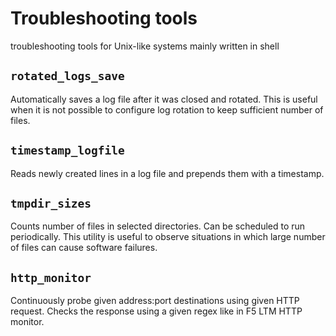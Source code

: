 # Troubleshooting tools

troubleshooting tools for Unix-like systems mainly written in shell

## `rotated_logs_save`

Automatically saves a log file after it was closed and rotated. This is useful
when it is not possible to configure log rotation to keep sufficient number
of files.

## `timestamp_logfile`

Reads newly created lines in a log file and prepends them with a timestamp.

## `tmpdir_sizes`

Counts number of files in selected directories. Can be scheduled
to run periodically. This utility is useful to observe situations in which
large number of files can cause software failures.

## `http_monitor`

Continuously probe given address:port destinations using given HTTP request.
Checks the response using a given regex like in F5 LTM HTTP monitor.
